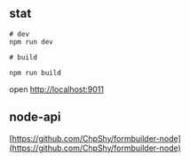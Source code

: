 ## stat

```
# dev 
npm run dev

# build

npm run build

```

open [http://localhost:9011](http://localhost:9011)

## node-api

[https://github.com/ChpShy/formbuilder-node](https://github.com/ChpShy/formbuilder-node)